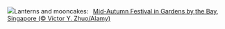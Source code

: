 ![](https://www.bing.com/th?id=OHR.MidAutumnSingapore_EN-US5283310908_UHD.jpg&w=1000)Lanterns and mooncakes:&nbsp;&ensp;[Mid-Autumn Festival in Gardens by the Bay, Singapore (© Victor Y. Zhuo/Alamy)](https://www.bing.com/th?id=OHR.MidAutumnSingapore_EN-US5283310908_UHD.jpg)
<br><br/>

